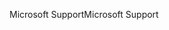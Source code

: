 <span data-ttu-id="57e35-101">Microsoft Support</span><span class="sxs-lookup"><span data-stu-id="57e35-101">Microsoft Support</span></span>